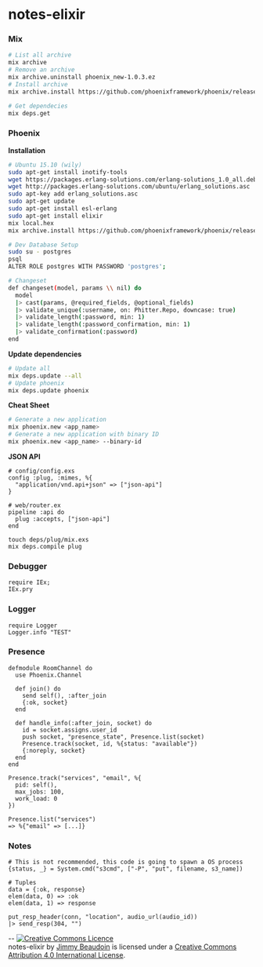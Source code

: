 # notes-elixir

### Mix
```sh
# List all archive
mix archive
# Remove an archive
mix archive.uninstall phoenix_new-1.0.3.ez
# Install archive
mix archive.install https://github.com/phoenixframework/phoenix/releases/download/v1.1.0/phoenix_new-1.1.0.ez

# Get dependecies
mix deps.get
```

### Phoenix
**Installation**
```sh
# Ubuntu 15.10 (wily)
sudo apt-get install inotify-tools
wget https://packages.erlang-solutions.com/erlang-solutions_1.0_all.deb && sudo dpkg -i erlang-solutions_1.0_all.deb
wget http://packages.erlang-solutions.com/ubuntu/erlang_solutions.asc
sudo apt-key add erlang_solutions.asc
sudo apt-get update
sudo apt-get install esl-erlang
sudo apt-get install elixir
mix local.hex
mix archive.install https://github.com/phoenixframework/phoenix/releases/download/v1.1.0/phoenix_new-1.1.0.ez

# Dev Database Setup
sudo su - postgres
psql
ALTER ROLE postgres WITH PASSWORD 'postgres';

# Changeset
def changeset(model, params \\ nil) do
  model
  |> cast(params, @required_fields, @optional_fields)
  |> validate_unique(:username, on: Phitter.Repo, downcase: true)
  |> validate_length(:password, min: 1)
  |> validate_length(:password_confirmation, min: 1)
  |> validate_confirmation(:password)
end
```
**Update dependencies**
```sh
# Update all
mix deps.update --all
# Update phoenix
mix deps.update phoenix
```
**Cheat Sheet**
```sh
# Generate a new application
mix phoenix.new <app_name> 
# Generate a new application with binary ID
mix phoenix.new <app_name> --binary-id
```

**JSON API**
```
# config/config.exs
config :plug, :mimes, %{
  "application/vnd.api+json" => ["json-api"]
}

# web/router.ex
pipeline :api do
  plug :accepts, ["json-api"]
end

touch deps/plug/mix.exs
mix deps.compile plug
```

### Debugger
```
require IEx;
IEx.pry
```

### Logger
```
require Logger
Logger.info "TEST"
```

### Presence
```
defmodule RoomChannel do
  use Phoenix.Channel
  
  def join() do
    send self(), :after_join
    {:ok, socket}
  end
  
  def handle_info(:after_join, socket) do
    id = socket.assigns.user_id
    push socket, "presence_state", Presence.list(socket)
    Presence.track(socket, id, %{status: "available"})
    {:noreply, socket}
  end
end

Presence.track("services", "email", %{
  pid: self(),
  max_jobs: 100,
  work_load: 0
})

Presence.list("services")
=> %{"email" => [...]}
```

### Notes
```
# This is not recommended, this code is going to spawn a OS process
{status, _} = System.cmd("s3cmd", ["-P", "put", filename, s3_name])

# Tuples
data = {:ok, response}
elem(data, 0) => :ok
elem(data, 1) => response

put_resp_header(conn, "location", audio_url(audio_id))
|> send_resp(304, "")

```

--
<a rel="license" href="http://creativecommons.org/licenses/by/4.0/"><img alt="Creative Commons Licence" style="border-width:0" src="https://i.creativecommons.org/l/by/4.0/80x15.png" /></a><br /><span xmlns:dct="http://purl.org/dc/terms/" property="dct:title">notes-elixir</span> by <a xmlns:cc="http://creativecommons.org/ns#" href="http://jimmy-beaudoin.com" property="cc:attributionName" rel="cc:attributionURL">Jimmy Beaudoin</a> is licensed under a <a rel="license" href="http://creativecommons.org/licenses/by/4.0/">Creative Commons Attribution 4.0 International License</a>.
